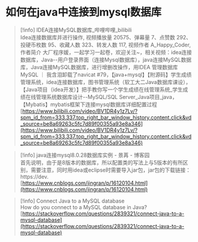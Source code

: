 # 如何在java中连接到mysql数据库

> [!info] IDEA连接MySQL数据库_哔哩哔哩_bilibili  
> Idea连接数据库并进行操作, 视频播放量 20575、弹幕量 7、点赞数 292、投硬币枚数 95、收藏人数 323、转发人数 117, 视频作者 A_Happy_Coder, 作者简介 大厂程序媛，一起学习一起卷，欢迎关注~，相关视频：idea连接数据库，Java--用户登录界面（连接Mysql数据库），java连接MySQL数据库，Java连接MySQL数据库，进行增删改操作，用IDEA 管理数据库 MySQL ｜ 我含泪卸载了navicat \#79，【java+mysql】【附源码】学生成绩管理系统，idea连接数据库，图书管理系统（软工大二Java数据库课设），【Java项目（idea开发）】把手教你写一个学生成绩在线管理系统_学生成绩在线管理系统数据库设计--MySQL/SQL Server_Java项目_java，【Mybatis】mybatis框架下连接mysql数据库详细配置过程  
> [https://www.bilibili.com/video/BV1DR4y1z7Lv/?spm_id_from=333.337.top_right_bar_window_history.content.click&vd_source=be8a69263c5fc7d89f00355a93e8a346](https://www.bilibili.com/video/BV1DR4y1z7Lv/?spm_id_from=333.337.top_right_bar_window_history.content.click&vd_source=be8a69263c5fc7d89f00355a93e8a346)  

> [!info] java连接mysql8.0.28数据库实例 - 景苒 - 博客园  
> 首先说明，由于是8版本的数据库，所以配置类的写法上与5版本的有所区别，需要注意，同时用idea或eclipse时需要导入jar包，jar包的下载链接： https://dev.  
> [https://www.cnblogs.com/jingran/p/16120104.html](https://www.cnblogs.com/jingran/p/16120104.html)  

> [!info] Connect Java to a MySQL database  
> How do you connect to a MySQL database in Java?  
> [https://stackoverflow.com/questions/2839321/connect-java-to-a-mysql-database](https://stackoverflow.com/questions/2839321/connect-java-to-a-mysql-database)